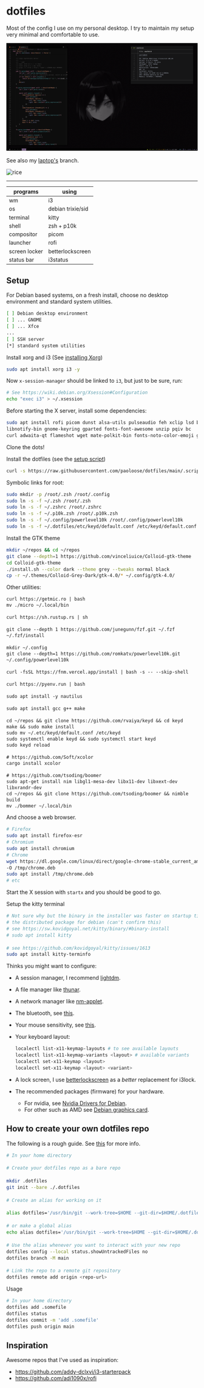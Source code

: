 # dotfiles

Most of the config I use on my personal desktop. I try to maintain
my setup very minimal and comfortable to use.

![rice](./.assets/2023-09-24_rice.png)

See also my [laptop's](https://github.com/paoloose/dotfiles/tree/laptop) branch.

![rice](https://raw.githubusercontent.com/paoloose/dotfiles/laptop/.assets/2023-21-09_rice.png)

---

| programs      | using             |
| ------------- | ----------------- |
| wm            | i3                |
| os            | debian trixie/sid |
| terminal      | kitty             |
| shell         | zsh + p10k        |
| compositor    | picom             |
| launcher      | rofi              |
| screen locker | betterlockscreen  |
| status bar    | i3status          |

## Setup

For Debian based systems, on a fresh install, choose no desktop environment and standard system utilities.

```sh
[ ] Debian desktop environment
[ ] ... GNOME
[ ] ... Xfce
...
[ ] SSH server
[*] standard system utilities
```

Install xorg and i3 (See [installing Xorg](https://wiki.debian.org/Xorg#Installing_Xorg))

```sh
sudo apt install xorg i3 -y
```

Now `x-session-manager` should be linked to `i3`, but just to be sure, run:

```sh
# See https://wiki.debian.org/Xsession#Configuration
echo "exec i3" > ~/.xsession
```

Before starting the X server, install some dependencies:

```sh
sudo apt install rofi picom dunst alsa-utils pulseaudio feh xclip lsd bat
libnotify-bin gnome-keyring gparted fonts-font-awesome unzip pqiv bc
curl adwaita-qt flameshot wget mate-polkit-bin fonts-noto-color-emoji git
```

Clone the dots!

Install the dotfiles (see the [setup script](https://github.com/paoloose/dotfiles/blob/main/.scripts/setup.sh))

```sh
curl -s https://raw.githubusercontent.com/paoloose/dotfiles/main/.scripts/setup.sh | bash
```

Symbolic links for root:

```sh
sudo mkdir -p /root/.zsh /root/.config
sudo ln -s -f ~/.zsh /root/.zsh
sudo ln -s -f ~/.zshrc /root/.zshrc
sudo ln -s -f ~/.p10k.zsh /root/.p10k.zsh
sudo ln -s -f ~/.config/powerlevel10k /root/.config/powerlevel10k
sudo ln -s -f ~/.dotfiles/etc/keyd/default.conf /etc/keyd/default.conf
```

Install the GTK theme

```sh
mkdir ~/repos && cd ~/repos
git clone --depth=1 https://github.com/vinceliuice/Colloid-gtk-theme
cd Colloid-gtk-theme
./install.sh --color dark --theme grey --tweaks normal black
cp -r ~/.themes/Colloid-Grey-Dark/gtk-4.0/* ~/.config/gtk-4.0/
```

Other utilities:

```
curl https://getmic.ro | bash
mv ./micro ~/.local/bin

curl https://sh.rustup.rs | sh

git clone --depth 1 https://github.com/junegunn/fzf.git ~/.fzf
~/.fzf/install

mkdir ~/.config
git clone --depth=1 https://github.com/romkatv/powerlevel10k.git ~/.config/powerlevel10k

curl -fsSL https://fnm.vercel.app/install | bash -s -- --skip-shell

curl https://pyenv.run | bash

sudo apt install -y nautilus

sudo apt install gcc g++ make

cd ~/repos && git clone https://github.com/rvaiya/keyd && cd keyd
make && sudo make install
sudo mv ~/.etc/keyd/default.conf /etc/keyd
sudo systemctl enable keyd && sudo systemctl start keyd
sudo keyd reload

# https://github.com/Soft/xcolor
cargo install xcolor

# https://github.com/tsoding/boomer
sudo apt-get install nim libgl1-mesa-dev libx11-dev libxext-dev libxrandr-dev
cd ~/repos && git clone https://github.com/tsoding/boomer && nimble build
mv ./bommer ~/.local/bin
```

And choose a web browser.

```sh
# Firefox
sudo apt install firefox-esr
# Chromium
sudo apt install chromium
# Chrome
wget https://dl.google.com/linux/direct/google-chrome-stable_current_amd64.deb
-O /tmp/chrome.deb
sudo apt install /tmp/chrome.deb
# etc
```

Start the X session with `startx` and you should be good to go.

Setup the kitty terminal

```sh
# Not sure why but the binary in the installer was faster on startup time than
# the distributed package for debian (can't confirm this)
# see https://sw.kovidgoyal.net/kitty/binary/#binary-install
# sudo apt install kitty

# see https://github.com/kovidgoyal/kitty/issues/1613
sudo apt install kitty-terminfo
```

Thinks you might want to configure:

- A session manager, I recommend [lightdm](https://wiki.debian.org/LightDM).
- A file manager like [thunar](https://wiki.debian.org/Thunar).
- A network manager like [nm-applet](https://wiki.debian.org/NetworkManager).
- The bluetooth, see [this](https://wiki.debian.org/BluetoothUser).
- Your mouse sensitivity, see [this](https://askubuntu.com/a/1051759).
- Your keyboard layout:

  ```sh
  localectl list-x11-keymap-layouts # to see available layouts
  localectl list-x11-keymap-variants <layout> # available variants
  localectl set-x11-keymap <layout>
  localectl set-x11-keymap <layout> <variant>
  ```

- A lock screen, I use [betterlockscreen](https://github.com/betterlockscreen/betterlockscreen#installation)
  as a *better* replacement for i3lock.

- The recommended packages (firmware) for your hardware.

  - For nvidia, see [Nvidia Drivers for Debian](https://wiki.debian.org/NvidiaGraphicsDrivers).
  - For other such as AMD see [Debian graphics card](https://wiki.debian.org/GraphicsCard).

## How to create your own dotfiles repo

The following is a rough guide. See [this](https://news.ycombinator.com/item?id=11070797) for more info.

```bash
# In your home directory

# Create your dotfiles repo as a bare repo

mkdir .dotfiles
git init --bare ./.dotfiles

# Create an alias for working on it

alias dotfiles='/usr/bin/git --work-tree=$HOME --git-dir=$HOME/.dotfiles'

# or make a global alias
echo alias dotfiles='/usr/bin/git --work-tree=$HOME --git-dir=$HOME/.dotfiles' >> ~/.zshrc # or ~/.bashrc

# Use the alias whenever you want to interact with your new repo
dotfiles config --local status.showUntrackedFiles no
dotfiles branch -M main

# Link the repo to a remote git repository
dotfiles remote add origin <repo-url>
```

Usage

```bash
# In your home directory
dotfiles add .somefile
dotfiles status
dotfiles commit -m 'add .somefile'
dotfiles push origin main
```

## Inspiration

Awesome repos that I've used as inspiration:

- <https://github.com/addy-dclxvi/i3-starterpack>
- <https://github.com/adi1090x/rofi>
